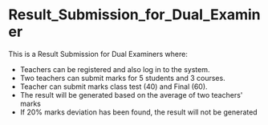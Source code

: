 # Result_Submission_for_Dual_Examiner
This is a Result Submission for Dual Examiners where:
- Teachers can be registered and also log in to the system. 
- Two teachers can submit marks for 5 students and 3 courses.
- Teacher can submit marks class test (40) and Final (60).
- The result will be generated based on the average of two teachers' marks
- If 20% marks deviation has been found, the result will not be generated
